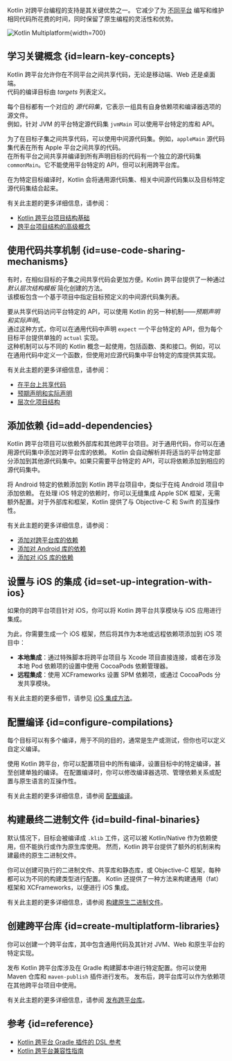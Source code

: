 [//]: # (title: Kotlin 跨平台简介)

Kotlin 对跨平台编程的支持是其关键优势之一。
它减少了为 [不同平台](multiplatform-dsl-reference.md#targets) 编写和维护相同代码所花费的时间，同时保留了原生编程的灵活性和优势。

![Kotlin Multiplatform](kotlin-multiplatform.svg){width=700}

## 学习关键概念 {id=learn-key-concepts}

Kotlin 跨平台允许你在不同平台之间共享代码，无论是移动端、Web 还是桌面端。  
代码的编译目标由 _targets_ 列表定义。

每个目标都有一个对应的 *源代码集*，它表示一组具有自身依赖项和编译器选项的源文件。  
例如，针对 JVM 的平台特定源代码集 `jvmMain` 可以使用平台特定的库和 API。

为了在目标子集之间共享代码，可以使用中间源代码集。例如，`appleMain` 源代码集代表在所有 Apple 平台之间共享的代码。  
在所有平台之间共享并编译到所有声明目标的代码有一个独立的源代码集 `commonMain`。它不能使用平台特定的 API，但可以利用跨平台库。

在为特定目标编译时，Kotlin 会将通用源代码集、相关中间源代码集以及目标特定源代码集结合起来。

有关此主题的更多详细信息，请参阅：

* [Kotlin 跨平台项目结构基础](multiplatform-discover-project.md)
* [跨平台项目结构的高级概念](multiplatform-advanced-project-structure.md)

## 使用代码共享机制 {id=use-code-sharing-mechanisms}

有时，在相似目标的子集之间共享代码会更加方便。Kotlin 跨平台提供了一种通过 *默认层次结构模板* 简化创建的方法。  
该模板包含一个基于项目中指定目标预定义的中间源代码集列表。

要从共享代码访问平台特定的 API，可以使用 Kotlin 的另一种机制——*预期声明和实际声明*。  
通过这种方式，你可以在通用代码中声明 `expect` 一个平台特定的 API，但为每个目标平台提供单独的 `actual` 实现。  
这种机制可以与不同的 Kotlin 概念一起使用，包括函数、类和接口。例如，可以在通用代码中定义一个函数，但使用对应源代码集中平台特定的库提供其实现。

有关此主题的更多详细信息，请参阅：

* [在平台上共享代码](multiplatform-share-on-platforms.md)
* [预期声明和实际声明](multiplatform-expect-actual.md)
* [层次化项目结构](multiplatform-hierarchy.md)

## 添加依赖 {id=add-dependencies}

Kotlin 跨平台项目可以依赖外部库和其他跨平台项目。对于通用代码，你可以在通用源代码集中添加对跨平台库的依赖。
Kotlin 会自动解析并将适当的平台特定部分添加到其他源代码集中。如果只需要平台特定的 API，可以将依赖添加到相应的源代码集中。

将 Android 特定的依赖添加到 Kotlin 跨平台项目中，类似于在纯 Android 项目中添加依赖。
在处理 iOS 特定的依赖时，你可以无缝集成 Apple SDK 框架，无需额外配置。对于外部库和框架，Kotlin
提供了与 Objective-C 和 Swift 的互操作性。

有关此主题的更多详细信息，请参阅：

* [添加对跨平台库的依赖](multiplatform-add-dependencies.md)
* [添加对 Android 库的依赖](multiplatform-android-dependencies.md)
* [添加对 iOS 库的依赖](multiplatform-ios-dependencies.md)

## 设置与 iOS 的集成 {id=set-up-integration-with-ios}

如果你的跨平台项目针对 iOS，你可以将 Kotlin 跨平台共享模块与 iOS 应用进行集成。

为此，你需要生成一个 iOS 框架，然后将其作为本地或远程依赖项添加到 iOS 项目中：

* **本地集成**：通过特殊脚本将跨平台项目与 Xcode 项目直接连接，或者在涉及本地 Pod 依赖项的设置中使用 CocoaPods 依赖管理器。
* **远程集成**：使用 XCFrameworks 设置 SPM 依赖项，或通过 CocoaPods 分发共享模块。

有关此主题的更多细节，请参见 [iOS 集成方法](multiplatform-ios-integration-overview.md)。

## 配置编译 {id=configure-compilations}

每个目标可以有多个编译，用于不同的目的，通常是生产或测试，但你也可以定义自定义编译。

使用 Kotlin 跨平台，你可以配置项目中的所有编译，设置目标中的特定编译，甚至创建单独的编译。
在配置编译时，你可以修改编译器选项、管理依赖关系或配置与原生语言的互操作性。

有关此主题的更多详细信息，请参阅 [配置编译](multiplatform-configure-compilations.md)。

## 构建最终二进制文件 {id=build-final-binaries}

默认情况下，目标会被编译成 `.klib` 工件，这可以被 Kotlin/Native 作为依赖使用，但不能执行或作为原生库使用。
然而，Kotlin 跨平台提供了额外的机制来构建最终的原生二进制文件。

你可以创建可执行的二进制文件、共享库和静态库，或 Objective-C 框架，每种都可以为不同的构建类型进行配置。
Kotlin 还提供了一种方法来构建通用（fat）框架和 XCFrameworks，以便进行 iOS 集成。

有关此主题的更多详细信息，请参阅 [构建原生二进制文件](multiplatform-build-native-binaries.md)。

## 创建跨平台库 {id=create-multiplatform-libraries}

你可以创建一个跨平台库，其中包含通用代码及其针对 JVM、Web 和原生平台的特定实现。

发布 Kotlin 跨平台库涉及在 Gradle 构建脚本中进行特定配置。你可以使用 Maven 仓库和 `maven-publish` 插件进行发布。
发布后，跨平台库可以作为依赖项在其他跨平台项目中使用。

有关此主题的更多详细信息，请参阅 [发布跨平台库](multiplatform-publish-lib.md)。

## 参考 {id=reference}

* [Kotlin 跨平台 Gradle 插件的 DSL 参考](multiplatform-dsl-reference.md)
* [Kotlin 跨平台兼容性指南](multiplatform-compatibility-guide.md)  